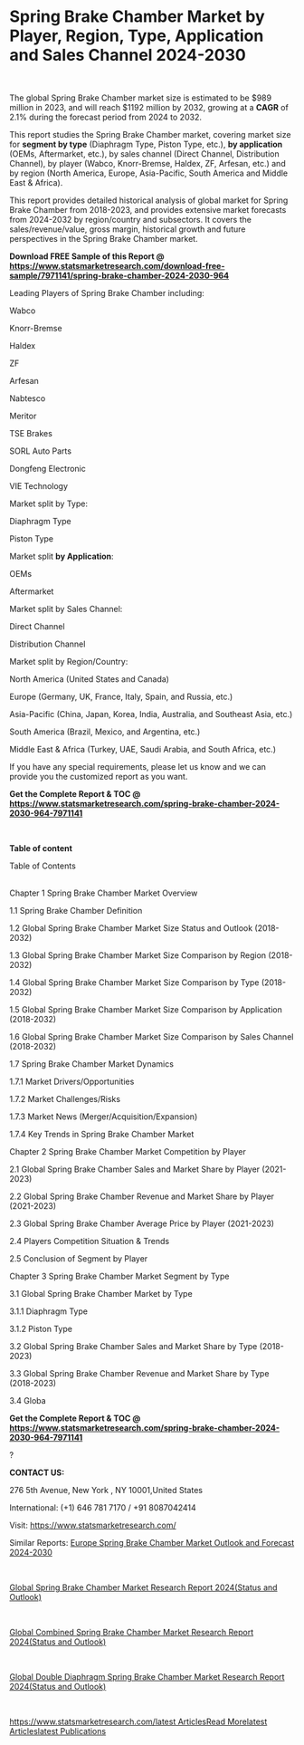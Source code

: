 <h1>Spring Brake Chamber Market by Player, Region, Type, Application and Sales Channel 2024-2030</h1><br/><p>The global Spring Brake Chamber market size is estimated to be $989 million in 2023, and will reach $1192 million by 2032, growing at a <strong>CAGR</strong> of 2.1% during the forecast period from 2024 to 2032.</p>
 
 
 
 <p>This report studies the Spring Brake Chamber market, covering market size for <strong>segment by type</strong> (Diaphragm Type, Piston Type, etc.), <strong>by application</strong> (OEMs, Aftermarket, etc.), by sales channel (Direct Channel, Distribution Channel), by player (Wabco, Knorr-Bremse, Haldex, ZF, Arfesan, etc.) and by region (North America, Europe, Asia-Pacific, South America and Middle East & Africa).</p>
 
 
 
 <p>This report provides detailed historical analysis of global market for Spring Brake Chamber from 2018-2023, and provides extensive market forecasts from 2024-2032 by region/country and subsectors. It covers the sales/revenue/value, gross margin, historical growth and future perspectives in the Spring Brake Chamber market.</p>
 
 
 
 <p><strong>Download FREE Sample of this Report @ <a href="https://www.statsmarketresearch.com/download-free-sample/7971141/spring-brake-chamber-2024-2030-964">https://www.statsmarketresearch.com/download-free-sample/7971141/spring-brake-chamber-2024-2030-964</a></strong></p>
 
 
 
 <p>Leading Players of Spring Brake Chamber including:</p>
 
 
 
 <p>Wabco</p>
 
 
 
 <p>Knorr-Bremse</p>
 
 
 
 <p>Haldex</p>
 
 
 
 <p>ZF</p>
 
 
 
 <p>Arfesan</p>
 
 
 
 <p>Nabtesco</p>
 
 
 
 <p>Meritor</p>
 
 
 
 <p>TSE Brakes</p>
 
 
 
 <p>SORL Auto Parts</p>
 
 
 
 <p>Dongfeng Electronic</p>
 
 
 
 <p>VIE Technology</p>
 
 
 
 <p>Market split by Type:</p>
 
 
 
 <p>Diaphragm Type</p>
 
 
 
 <p>Piston Type</p>
 
 
 
 <p>Market split <strong>by Application</strong>:</p>
 
 
 
 <p>OEMs</p>
 
 
 
 <p>Aftermarket</p>
 
 
 
 <p>Market split by Sales Channel:</p>
 
 
 
 <p>Direct Channel</p>
 
 
 
 <p>Distribution Channel</p>
 
 
 
 <p>Market split by Region/Country:</p>
 
 
 
 <p>North America (United States and Canada)</p>
 
 
 
 <p>Europe (Germany, UK, France, Italy, Spain, and Russia, etc.)</p>
 
 
 
 <p>Asia-Pacific (China, Japan, Korea, India, Australia, and Southeast Asia, etc.)</p>
 
 
 
 <p>South America (Brazil, Mexico, and Argentina, etc.)</p>
 
 
 
 <p>Middle East & Africa (Turkey, UAE, Saudi Arabia, and South Africa, etc.)</p>
 
 
 
 <p>If you have any special requirements, please let us know and we can provide you the customized report as you want.</p>
 
 
 
 <div><b>Get the Complete Report & TOC @ <a href="https://www.statsmarketresearch.com/spring-brake-chamber-2024-2030-964-7971141">https://www.statsmarketresearch.com/spring-brake-chamber-2024-2030-964-7971141</a></b></div>
 
 
 
 <p><br />
 
 <b>Table of content</b></p>
 
 
 
 <p>Table of Contents<br />
 
 <br />
 
 Chapter 1 Spring Brake Chamber Market Overview<br />
 
 1.1 Spring Brake Chamber Definition<br />
 
 1.2 Global Spring Brake Chamber Market Size Status and Outlook (2018-2032)<br />
 
 1.3 Global Spring Brake Chamber Market Size Comparison by Region (2018-2032)<br />
 
 1.4 Global Spring Brake Chamber Market Size Comparison by Type (2018-2032)<br />
 
 1.5 Global Spring Brake Chamber Market Size Comparison by Application (2018-2032)<br />
 
 1.6 Global Spring Brake Chamber Market Size Comparison by Sales Channel (2018-2032)<br />
 
 1.7 Spring Brake Chamber Market Dynamics<br />
 
 1.7.1 Market Drivers/Opportunities<br />
 
 1.7.2 Market Challenges/Risks<br />
 
 1.7.3 Market News (Merger/Acquisition/Expansion)<br />
 
 1.7.4 Key Trends in Spring Brake Chamber Market<br />
 
 Chapter 2 Spring Brake Chamber Market Competition by Player<br />
 
 2.1 Global Spring Brake Chamber Sales and Market Share by Player (2021-2023)<br />
 
 2.2 Global Spring Brake Chamber Revenue and Market Share by Player (2021-2023)<br />
 
 2.3 Global Spring Brake Chamber Average Price by Player (2021-2023)<br />
 
 2.4 Players Competition Situation & Trends<br />
 
 2.5 Conclusion of Segment by Player<br />
 
 Chapter 3 Spring Brake Chamber Market Segment by Type<br />
 
 3.1 Global Spring Brake Chamber Market by Type<br />
 
 3.1.1 Diaphragm Type<br />
 
 3.1.2 Piston Type<br />
 
 3.2 Global Spring Brake Chamber Sales and Market Share by Type (2018-2023)<br />
 
 3.3 Global Spring Brake Chamber Revenue and Market Share by Type (2018-2023)<br />
 
 3.4 Globa</p>
 
 
 
 <div><b>Get the Complete Report & TOC @ <a href="https://www.statsmarketresearch.com/spring-brake-chamber-2024-2030-964-7971141">https://www.statsmarketresearch.com/spring-brake-chamber-2024-2030-964-7971141</a></b></div>
 
 
 
 <p>? </p>
 
 
 
 <p><b>CONTACT US:</b><br />
 
 276 5th Avenue, New York , NY 10001,United States<br />
 
 International: (+1) 646 781 7170 / +91 8087042414<br />
 
 Visit: <a href="https://www.statsmarketresearch.com/">https://www.statsmarketresearch.com/</a><br />
 
 Similar Reports: <a href="https://www.statsmarketresearch.com/spring-brake-chamber-2024-2030-964-7971141">Europe Spring Brake Chamber Market Outlook and Forecast 2024-2030</a><br />
 
 <br />
 
 <a href="https://www.statsmarketresearch.com/spring-brake-chamber-2024-2030-964-7971141">Global Spring Brake Chamber Market Research Report 2024(Status and Outlook)</a><br />
 
 <br />
 
 <a href="https://www.statsmarketresearch.com/spring-brake-chamber-2024-2030-964-7971141">Global Combined Spring Brake Chamber Market Research Report 2024(Status and Outlook)</a><br />
 
 <br />
 
 <a href="https://www.statsmarketresearch.com/spring-brake-chamber-2024-2030-964-7971141">Global Double Diaphragm Spring Brake Chamber Market Research Report 2024(Status and Outlook)</a><br />
 
 <br />
 
 <a href="https://gyeongbokgung.com">https://www.statsmarketresearch.com/</a><a href="https://hallyeomaritime.com">latest Articles</a><a href="https://jingwansa.com">Read More</a><a href="https://nguoiviet.jp/">latest Articles</a><a href="https://www.intelmarketresearch.com/">latest Publications</a></p>
